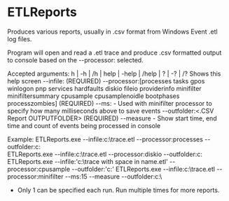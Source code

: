 # ETLReports

Produces various reports, usually in .csv format from Windows Event .etl log files.

Program will open and read a .etl trace and produce .csv formatted output to console based on the --processor: selected.

Accepted arguments:
h | -h | /h | help | -help | /help | ? | -? | /? Shows this help screen
--infile:<ETLFILENAME> (REQUIRED)
--processor:[processes tasks gpos winlogon pnp services hardfaults diskio fileio providerinfo minifilter minifiltersummary cpusample cpusamplenoidle bootphases processzombies] (REQUIRED)
--ms:<MILLISECONDS> - Used with minifilter processor to specify how many milliseconds above to save events
--outfolder:<.CSV Report OUTPUTFOLDER> (REQUIRED)
--measure - Show start time, end time and count of events being processed in console

Example:
ETLReports.exe --infile:c:\trace.etl --processor:processes --outfolder:c:\
ETLReports.exe --infile:c:\trace.etl --processor:diskio --outfolder:c:\
ETLReports.exe --infile:'c:\trace with space in name.etl' --processor:cpusample --outfolder:'c:\'
ETLReports.exe --infile:c:\trace.etl --processor:minifilter --ms:15 --measure --outfolder:c:\

* Only 1 <processor> can be specified each run. Run multiple times for more reports.
